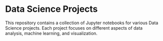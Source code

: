 # Data Science Projects

This repository contains a collection of Jupyter notebooks for various Data Science projects. Each project focuses on different aspects of data analysis, machine learning, and visualization.


